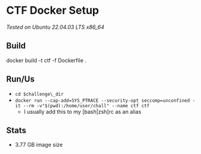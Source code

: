 # CTF Docker Setup
*Tested on Ubuntu 22.04.03 LTS x86_64*

## Build
docker build -t ctf -f Dockerfile .

## Run/Us 
* `cd $challenge\_dir`
* `docker run --cap-add=SYS_PTRACE --security-opt seccomp=unconfined -it --rm -v"$(pwd):/home/user/chall" --name ctf ctf`
  * I usually add this to my [bash|zsh]rc as an alias

## Stats
* 3.77 GB image size
